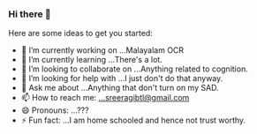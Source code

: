 ### Hi there 👋

<!--
**Sreerag-ibtl/Sreerag-ibtl** is a ✨ _special_ ✨ repository because its `README.md` (this file) appears on your GitHub profile.
-->

Here are some ideas to get you started:

- 🔭 I’m currently working on ...Malayalam OCR
- 🌱 I’m currently learning ...There's a lot.
- 👯 I’m looking to collaborate on ...Anything related to cognition.
- 🤔 I’m looking for help with ...I just don't do that anyway.
- 💬 Ask me about ...Anything that don't turn on my SAD.
- 📫 How to reach me: ...sreeragibtl@gmail.com
- 😄 Pronouns: ...???
- ⚡ Fun fact: ...I am home schooled and hence not trust worthy.

